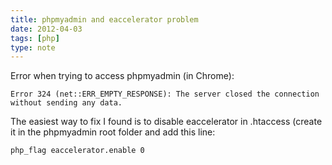 ```yaml
---
title: phpmyadmin and eaccelerator problem
date: 2012-04-03
tags: [php]
type: note
---
```


Error when trying to access phpmyadmin (in Chrome):

    Error 324 (net::ERR_EMPTY_RESPONSE): The server closed the connection without sending any data.

<!-- more -->
The easiest way to fix I found is to disable eaccelerator in .htaccess (create it in the phpmyadmin root folder and add this line:

    php_flag eaccelerator.enable 0
